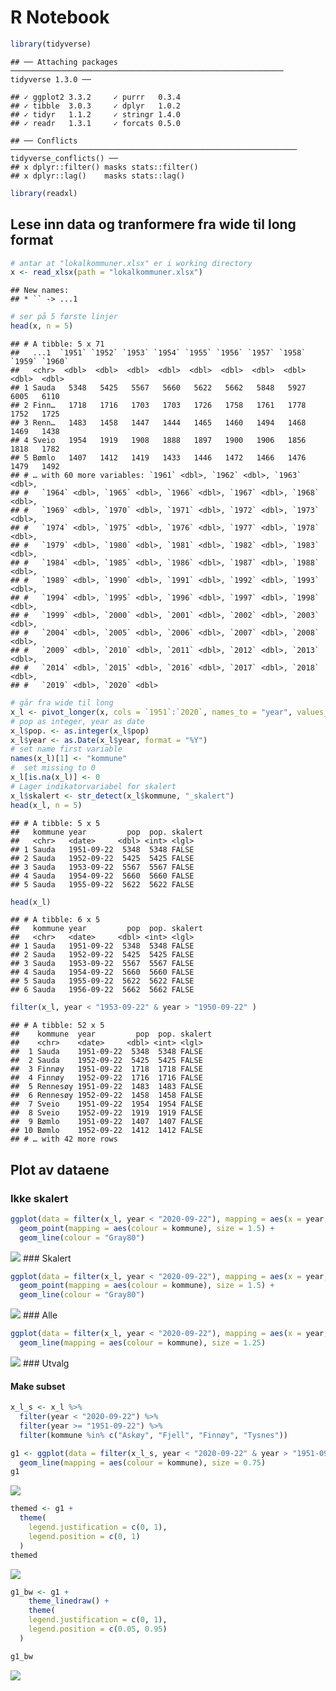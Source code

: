 R Notebook
================

``` r
library(tidyverse)
```

    ## ── Attaching packages ───────────────────────────────────────────────────────────── tidyverse 1.3.0 ──

    ## ✓ ggplot2 3.3.2     ✓ purrr   0.3.4
    ## ✓ tibble  3.0.3     ✓ dplyr   1.0.2
    ## ✓ tidyr   1.1.2     ✓ stringr 1.4.0
    ## ✓ readr   1.3.1     ✓ forcats 0.5.0

    ## ── Conflicts ──────────────────────────────────────────────────────────────── tidyverse_conflicts() ──
    ## x dplyr::filter() masks stats::filter()
    ## x dplyr::lag()    masks stats::lag()

``` r
library(readxl)
```

## Lese inn data og tranformere fra wide til long format

``` r
# antar at "lokalkommuner.xlsx" er i working directory
x <- read_xlsx(path = "lokalkommuner.xlsx")
```

    ## New names:
    ## * `` -> ...1

``` r
# ser på 5 første linjer
head(x, n = 5)
```

    ## # A tibble: 5 x 71
    ##   ...1  `1951` `1952` `1953` `1954` `1955` `1956` `1957` `1958` `1959` `1960`
    ##   <chr>  <dbl>  <dbl>  <dbl>  <dbl>  <dbl>  <dbl>  <dbl>  <dbl>  <dbl>  <dbl>
    ## 1 Sauda   5348   5425   5567   5660   5622   5662   5848   5927   6005   6110
    ## 2 Finn…   1718   1716   1703   1703   1726   1758   1761   1778   1752   1725
    ## 3 Renn…   1483   1458   1447   1444   1465   1460   1494   1468   1469   1438
    ## 4 Sveio   1954   1919   1908   1888   1897   1900   1906   1856   1818   1782
    ## 5 Bømlo   1407   1412   1419   1433   1446   1472   1466   1476   1479   1492
    ## # … with 60 more variables: `1961` <dbl>, `1962` <dbl>, `1963` <dbl>,
    ## #   `1964` <dbl>, `1965` <dbl>, `1966` <dbl>, `1967` <dbl>, `1968` <dbl>,
    ## #   `1969` <dbl>, `1970` <dbl>, `1971` <dbl>, `1972` <dbl>, `1973` <dbl>,
    ## #   `1974` <dbl>, `1975` <dbl>, `1976` <dbl>, `1977` <dbl>, `1978` <dbl>,
    ## #   `1979` <dbl>, `1980` <dbl>, `1981` <dbl>, `1982` <dbl>, `1983` <dbl>,
    ## #   `1984` <dbl>, `1985` <dbl>, `1986` <dbl>, `1987` <dbl>, `1988` <dbl>,
    ## #   `1989` <dbl>, `1990` <dbl>, `1991` <dbl>, `1992` <dbl>, `1993` <dbl>,
    ## #   `1994` <dbl>, `1995` <dbl>, `1996` <dbl>, `1997` <dbl>, `1998` <dbl>,
    ## #   `1999` <dbl>, `2000` <dbl>, `2001` <dbl>, `2002` <dbl>, `2003` <dbl>,
    ## #   `2004` <dbl>, `2005` <dbl>, `2006` <dbl>, `2007` <dbl>, `2008` <dbl>,
    ## #   `2009` <dbl>, `2010` <dbl>, `2011` <dbl>, `2012` <dbl>, `2013` <dbl>,
    ## #   `2014` <dbl>, `2015` <dbl>, `2016` <dbl>, `2017` <dbl>, `2018` <dbl>,
    ## #   `2019` <dbl>, `2020` <dbl>

``` r
# går fra wide til long
x_l <- pivot_longer(x, cols = `1951`:`2020`, names_to = "year", values_to = "pop")
# pop as integer, year as date
x_l$pop. <- as.integer(x_l$pop)
x_l$year <- as.Date(x_l$year, format = "%Y")
# set name first variable
names(x_l)[1] <- "kommune"
#  set missing to 0
x_l[is.na(x_l)] <- 0
# Lager indikatorvariabel for skalert
x_l$skalert <- str_detect(x_l$kommune, "_skalert")
head(x_l, n = 5)
```

    ## # A tibble: 5 x 5
    ##   kommune year         pop  pop. skalert
    ##   <chr>   <date>     <dbl> <int> <lgl>  
    ## 1 Sauda   1951-09-22  5348  5348 FALSE  
    ## 2 Sauda   1952-09-22  5425  5425 FALSE  
    ## 3 Sauda   1953-09-22  5567  5567 FALSE  
    ## 4 Sauda   1954-09-22  5660  5660 FALSE  
    ## 5 Sauda   1955-09-22  5622  5622 FALSE

``` r
head(x_l)
```

    ## # A tibble: 6 x 5
    ##   kommune year         pop  pop. skalert
    ##   <chr>   <date>     <dbl> <int> <lgl>  
    ## 1 Sauda   1951-09-22  5348  5348 FALSE  
    ## 2 Sauda   1952-09-22  5425  5425 FALSE  
    ## 3 Sauda   1953-09-22  5567  5567 FALSE  
    ## 4 Sauda   1954-09-22  5660  5660 FALSE  
    ## 5 Sauda   1955-09-22  5622  5622 FALSE  
    ## 6 Sauda   1956-09-22  5662  5662 FALSE

``` r
filter(x_l, year < "1953-09-22" & year > "1950-09-22" )
```

    ## # A tibble: 52 x 5
    ##    kommune  year         pop  pop. skalert
    ##    <chr>    <date>     <dbl> <int> <lgl>  
    ##  1 Sauda    1951-09-22  5348  5348 FALSE  
    ##  2 Sauda    1952-09-22  5425  5425 FALSE  
    ##  3 Finnøy   1951-09-22  1718  1718 FALSE  
    ##  4 Finnøy   1952-09-22  1716  1716 FALSE  
    ##  5 Rennesøy 1951-09-22  1483  1483 FALSE  
    ##  6 Rennesøy 1952-09-22  1458  1458 FALSE  
    ##  7 Sveio    1951-09-22  1954  1954 FALSE  
    ##  8 Sveio    1952-09-22  1919  1919 FALSE  
    ##  9 Bømlo    1951-09-22  1407  1407 FALSE  
    ## 10 Bømlo    1952-09-22  1412  1412 FALSE  
    ## # … with 42 more rows

## Plot av dataene

### Ikke skalert

``` r
ggplot(data = filter(x_l, year < "2020-09-22"), mapping = aes(x = year, y = pop, group = kommune)) +
  geom_point(mapping = aes(colour = kommune), size = 1.5) +
  geom_line(colour = "Gray80")
```

![](it_fig_files/figure-gfm/plot-ikke-skalert-1.png)<!-- --> \#\#\#
Skalert

``` r
ggplot(data = filter(x_l, year < "2020-09-22"), mapping = aes(x = year, y = pop, group = kommune)) +
  geom_point(mapping = aes(colour = kommune), size = 1.5) +
  geom_line(colour = "Gray80")
```

![](it_fig_files/figure-gfm/plot-skalert-1.png)<!-- --> \#\#\# Alle

``` r
ggplot(data = filter(x_l, year < "2020-09-22"), mapping = aes(x = year, y = pop, group = kommune)) +
  geom_line(mapping = aes(colour = kommune), size = 1.25)
```

![](it_fig_files/figure-gfm/plot-begge-1.png)<!-- --> \#\#\# Utvalg

#### Make subset

``` r
x_l_s <- x_l %>%
  filter(year < "2020-09-22") %>%
  filter(year >= "1951-09-22") %>%
  filter(kommune %in% c("Askøy", "Fjell", "Finnøy", "Tysnes"))
```

``` r
g1 <- ggplot(data = filter(x_l_s, year < "2020-09-22" & year > "1951-09-22"), mapping = aes(x = year, y = pop, group = kommune)) +
  geom_line(mapping = aes(colour = kommune), size = 0.75)
g1
```

![](it_fig_files/figure-gfm/plot-utvalg-1.png)<!-- -->

``` r
themed <- g1 +
  theme(
    legend.justification = c(0, 1),
    legend.position = c(0, 1)
  )
themed
```

![](it_fig_files/figure-gfm/themed-1.png)<!-- -->

``` r
g1_bw <- g1 +
    theme_linedraw() +
    theme(
    legend.justification = c(0, 1),
    legend.position = c(0.05, 0.95)
  ) 

g1_bw
```

![](it_fig_files/figure-gfm/bw-1.png)<!-- -->

